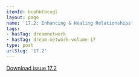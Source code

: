 ```yaml
---
itemId: bcphbtbcugl
layout: page
name: '17.2: Enhancing & Healing Relationships'
tags:
- hasTag: dreamnetwork
- hasTag: dream-network-volume-17
type: post
urlSlug: '17.2'
---
```

<a href="../files/pdfs/Volume_17/17.2-Dream-Network-Vol-17-No-2.pdf" download="">Download issue 17.2</a>